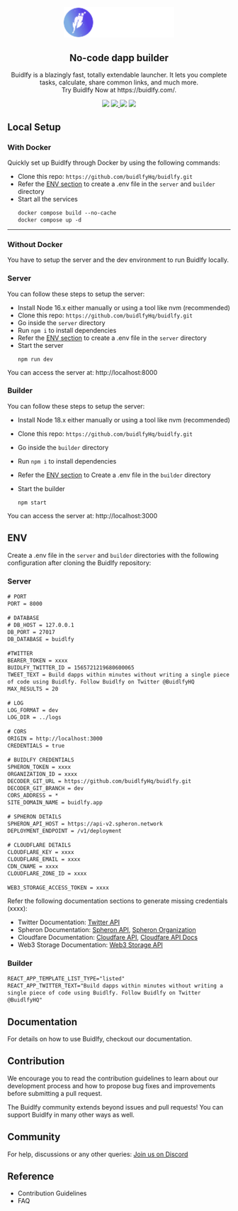 <p align="center">
  <img src="https://github.com/buidlfyHq/buidlfy-landing/blob/main/public/logo.svg" width="250" />
</p>

<h2 align="center">No-code dapp builder</h2>

<p align="center">
  Buidlfy is a blazingly fast, totally extendable launcher. It lets you complete tasks, calculate, share common links, and much more. <br> Try Buidlfy Now at https://buidlfy.com/.
</p>

<p align="center">
  <img src="https://img.shields.io/static/v1?label=license&message=Apache%202.0&color=green" />
  <a href="https://discord.com/invite/vaHA8EnWND" target="_blank" rel="noreferrer">
    <img src="https://img.shields.io/static/v1?label=community&message=discord&color=blue" />
  </a>
  <img src="https://img.shields.io/badge/code_style-prettier-ff69b4.svg" />
  <a href="https://twitter.com/BuidlfyHq" target="_blank" rel="noreferrer">
    <img src="https://img.shields.io/twitter/url/https/twitter.com/cloudposse.svg?style=social&label=Follow%20%40BuidlfyHQ" />
  </a>
</p>

## Local Setup
### With Docker
Quickly set up Buidlfy through Docker by using the following commands:
- Clone this repo: `https://github.com/buidlfyHq/buidlfy.git`
- Refer the [ENV section](#env) to create a .env file in the `server` and `builder` directory
- Start all the services
  ```
  docker compose build --no-cache
  docker compose up -d
  ```

---

### Without Docker
You have to setup the server and the dev environment to run Buidlfy locally.

### Server
You can follow these steps to setup the server:
- Install Node 16.x either manually or using a tool like nvm (recommended)
- Clone this repo: `https://github.com/buidlfyHq/buidlfy.git`
- Go inside the `server` directory
- Run `npm i` to install dependencies
- Refer the [ENV section](#env) to create a .env file in the `server` directory
- Start the server
  ```
  npm run dev
  ```
You can access the server at: http://localhost:8000

### Builder
You can follow these steps to setup the server:
- Install Node 18.x either manually or using a tool like nvm (recommended)
- Clone this repo: `https://github.com/buidlfyHq/buidlfy.git`
- Go inside the `builder` directory
- Run `npm i` to install dependencies
- Refer the [ENV section](#env) to Create a .env file in the `builder` directory
 
- Start the builder
  ```
  npm start
  ```
You can access the server at: http://localhost:3000

<a name="env"></a>
## ENV
Create a .env file in the `server` and `builder` directories with the following configuration after cloning the Buidlfy repository:

### Server
```
# PORT
PORT = 8000

# DATABASE
# DB_HOST = 127.0.0.1
DB_PORT = 27017
DB_DATABASE = buidlfy

#TWITTER
BEARER_TOKEN = xxxx
BUIDLFY_TWITTER_ID = 1565721219680600065
TWEET_TEXT = Build dapps within minutes without writing a single piece of code using Buidlfy. Follow Buidlfy on Twitter @BuidlfyHQ
MAX_RESULTS = 20

# LOG
LOG_FORMAT = dev
LOG_DIR = ../logs

# CORS
ORIGIN = http://localhost:3000
CREDENTIALS = true

# BUIDLFY CREDENTIALS
SPHERON_TOKEN = xxxx
ORGANIZATION_ID = xxxx
DECODER_GIT_URL = https://github.com/buidlfyHq/buidlfy.git
DECODER_GIT_BRANCH = dev
CORS_ADDRESS = *
SITE_DOMAIN_NAME = buidlfy.app

# SPHERON DETAILS
SPHERON_API_HOST = https://api-v2.spheron.network
DEPLOYMENT_ENDPOINT = /v1/deployment

# CLOUDFLARE DETAILS
CLOUDFLARE_KEY = xxxx
CLOUDFLARE_EMAIL = xxxx
CDN_CNAME = xxxx
CLOUDFLARE_ZONE_ID = xxxx

WEB3_STORAGE_ACCESS_TOKEN = xxxx
```

Refer the following documentation sections to generate missing credentials (xxxx):
- Twitter Documentation: [Twitter API](https://developer.twitter.com/en/docs/twitter-api/getting-started/getting-access-to-the-twitter-api)
- Spheron Documentation: [Spheron API](https://docs.spheron.network/api/rest-api-references), [Spheron Organization](https://docs.spheron.network/organization/overview)
- Cloudfare Documentation: [Cloudfare API](https://developers.cloudflare.com/fundamentals/api/get-started/create-token/), [Cloudfare API Docs](https://cloudflare.github.io/node-cloudflare/)
- Web3 Storage Documentation: [Web3 Storage API](https://web3.storage/docs/how-tos/generate-api-token/)


### Builder
```
REACT_APP_TEMPLATE_LIST_TYPE="listed"
REACT_APP_TWITTER_TEXT="Build dapps within minutes without writing a single piece of code using Buidlfy. Follow Buidlfy on Twitter @BuidlfyHQ"
```

## Documentation
For details on how to use Buidlfy, checkout our documentation.

## Contribution
We encourage you to read the contribution guidelines to learn about our development process and how to propose bug fixes and improvements before submitting a pull request.

The Buidlfy community extends beyond issues and pull requests! You can support Buidlfy in many other ways as well.


## Community
For help, discussions or any other queries: [Join us on Discord](https://discord.com/invite/vaHA8EnWND)

## Reference
- Contribution Guidelines
- FAQ
